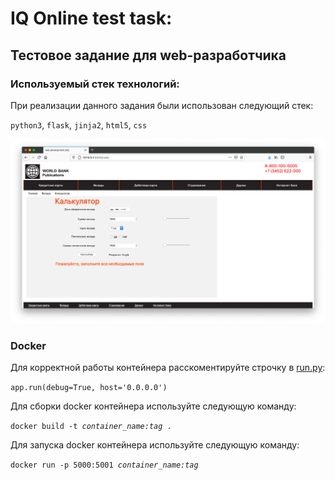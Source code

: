 # IQ Online test task:
## Тестовое задание для web-разработчика
### Используемый стек технологий:
При реализации данного задания были использован следующий стек:

<code>python3</code>, <code>flask</code>, <code>jinja2</code>, <code>html5</code>, <code>css</code>

![](preview/preview.png)

### Docker
Для корректной работы контейнера расскоментируйте строчку в [run.py](https://github.com/froOst23/iq-online-test-task/blob/master/run.py):

<code>app.run(debug=True, host='0.0.0.0')</code>

Для сборки docker контейнера используйте следующую команду:

<code>docker build -t *container_name:tag* .</code>

Для запуска docker контейнера используйте 
следующую команду:

<code>docker run -p 5000:5001 *container_name:tag*</code>